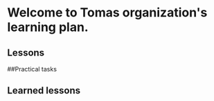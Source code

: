 # Welcome to Tomas organization's learning plan.

## Lessons

##Practical tasks

## Learned lessons
